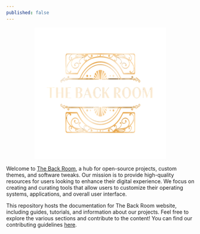 ```yaml
---
published: false
---
```


<div align="center">
<img src="./assets/images/logo.png" alt="The Back Room Logo" style="width: 70%; height: auto;" />
</div>

Welcome to [The Back Room](https://the-back-room.info), a hub for open-source projects, custom themes, and software tweaks. Our mission is to provide high-quality resources for users looking to enhance their digital experience. We focus on creating and curating tools that allow users to customize their operating systems, applications, and overall user interface.

This repository hosts the documentation for The Back Room website, including guides, tutorials, and information about our projects. Feel free to explore the various sections and contribute to the content! You can find our contributing guidelines [here](https://github.com/The-Back-Room/The-Back-Room.github.io/blob/main/Contributing.md).
